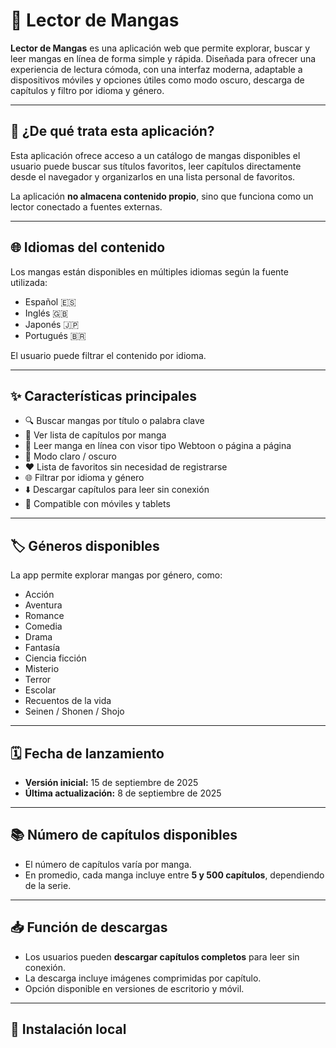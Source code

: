# 📖 Lector de Mangas

**Lector de Mangas** es una aplicación web que permite explorar, buscar y leer mangas en línea de forma simple y rápida. 
Diseñada para ofrecer una experiencia de lectura cómoda, con una interfaz moderna, adaptable a dispositivos móviles y opciones útiles como modo oscuro, 
descarga de capítulos y filtro por idioma y género.

---

## 🧾 ¿De qué trata esta aplicación?

Esta aplicación ofrece acceso a un catálogo de mangas disponibles el usuario puede buscar sus títulos favoritos, leer capítulos directamente desde el navegador y organizarlos en una lista personal de favoritos.

La aplicación **no almacena contenido propio**, sino que funciona como un lector conectado a fuentes externas.

---

## 🌐 Idiomas del contenido

Los mangas están disponibles en múltiples idiomas según la fuente utilizada:

- Español 🇪🇸
- Inglés 🇬🇧
- Japonés 🇯🇵
- Portugués 🇧🇷

El usuario puede filtrar el contenido por idioma.

---

## ✨ Características principales

- 🔍 Buscar mangas por título o palabra clave
- 📑 Ver lista de capítulos por manga
- 📖 Leer manga en línea con visor tipo Webtoon o página a página
- 🌙 Modo claro / oscuro
- ❤️ Lista de favoritos sin necesidad de registrarse
- 🌐 Filtrar por idioma y género
- ⬇️ Descargar capítulos para leer sin conexión 
- 📱 Compatible con móviles y tablets

---

## 🏷️ Géneros disponibles

La app permite explorar mangas por género, como:

- Acción
- Aventura
- Romance
- Comedia
- Drama
- Fantasía
- Ciencia ficción
- Misterio
- Terror
- Escolar
- Recuentos de la vida
- Seinen / Shonen / Shojo



---

## 🗓️ Fecha de lanzamiento

- **Versión inicial:** 15 de septiembre de 2025
- **Última actualización:** 8 de septiembre de 2025



---

## 📚 Número de capítulos disponibles

- El número de capítulos varía por manga.
- En promedio, cada manga incluye entre **5 y 500 capítulos**, dependiendo de la serie.

---

## 📥 Función de descargas

- Los usuarios pueden **descargar capítulos completos** para leer sin conexión.
- La descarga incluye imágenes comprimidas por capítulo.
- Opción disponible en versiones de escritorio y móvil.

---

## 🚀 Instalación local
